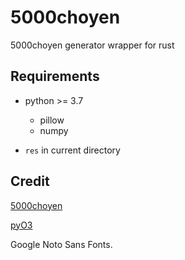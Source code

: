 # 5000choyen

5000choyen generator wrapper for rust

## Requirements

- python >= 3.7
    - pillow
    - numpy

- `res` in current directory

## Credit

[5000choyen](https://github.com/pcrbot/5000choyen)

[pyO3](https://github.com/PyO3/pyo3)

Google Noto Sans Fonts.
